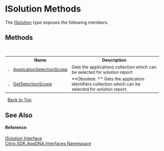 # ISolution Methods
 

The <a href="T_Citrix_SDK_AppDNA_Interfaces_ISolution">ISolution</a> type exposes the following members.


## Methods
&nbsp;<table><tr><th></th><th>Name</th><th>Description</th></tr><tr><td>![Public method](media/pubmethod.gif "Public method")</td><td><a href="M_Citrix_SDK_AppDNA_Interfaces_ISolution_ApplicationSelectionScope">ApplicationSelectionScope</a></td><td>
Gets the applications collection which can be selected for solution report.</td></tr><tr><td>![Public method](media/pubmethod.gif "Public method")</td><td><a href="M_Citrix_SDK_AppDNA_Interfaces_ISolution_GetSelectionScope">GetSelectionScope</a></td><td> **Obsolete. **
Gets the application identifiers collection which can be selected for solution report.</td></tr></table>&nbsp;
<a href="#isolution-methods">Back to Top</a>

## See Also


#### Reference
<a href="T_Citrix_SDK_AppDNA_Interfaces_ISolution">ISolution Interface</a><br /><a href="N_Citrix_SDK_AppDNA_Interfaces">Citrix.SDK.AppDNA.Interfaces Namespace</a><br />